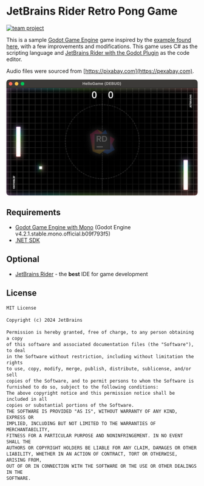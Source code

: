 # JetBrains Rider Retro Pong Game

[![team project](https://jb.gg/badges/team-flat-square.svg)](https://github.com/JetBrains)

This is a sample [Godot Game Engine](https://godotengine.org/) game inspired by the [example found here](https://github.com/godotengine/godot-demo-projects/tree/master), with a few improvements and modifications. This game uses C# as the scripting language and [JetBrains Rider with the Godot Plugin](https://jetbrains.com/rider) as the code editor.

Audio files were sourced from [https://pixabay.com](https://pexabay.com).

![img.png](img.png)

## Requirements

- [Godot Game Engine with Mono](https://godotengine.org) (Godot Engine v4.2.1.stable.mono.official.b09f793f5)
- [.NET SDK](https://dot.net)

## Optional

- [JetBrains Rider](https://jetbrains.com/rider) - the **best** IDE for game development

## License

```
MIT License

Copyright (c) 2024 JetBrains

Permission is hereby granted, free of charge, to any person obtaining a copy
of this software and associated documentation files (the "Software"), to deal
in the Software without restriction, including without limitation the rights
to use, copy, modify, merge, publish, distribute, sublicense, and/or sell
copies of the Software, and to permit persons to whom the Software is
furnished to do so, subject to the following conditions:
The above copyright notice and this permission notice shall be included in all
copies or substantial portions of the Software.
THE SOFTWARE IS PROVIDED "AS IS", WITHOUT WARRANTY OF ANY KIND, EXPRESS OR
IMPLIED, INCLUDING BUT NOT LIMITED TO THE WARRANTIES OF MERCHANTABILITY,
FITNESS FOR A PARTICULAR PURPOSE AND NONINFRINGEMENT. IN NO EVENT SHALL THE
AUTHORS OR COPYRIGHT HOLDERS BE LIABLE FOR ANY CLAIM, DAMAGES OR OTHER
LIABILITY, WHETHER IN AN ACTION OF CONTRACT, TORT OR OTHERWISE, ARISING FROM,
OUT OF OR IN CONNECTION WITH THE SOFTWARE OR THE USE OR OTHER DEALINGS IN THE
SOFTWARE.
```
